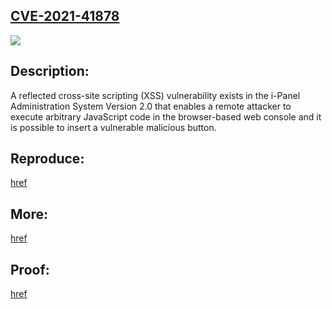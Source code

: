 ## [CVE-2021-41878](https://cve.mitre.org/cgi-bin/cvename.cgi?name=CVE-2021-41878)
![](https://github.com/nu11secur1ty/CVE-mitre/blob/main/CVE-2021-41878/docs/Screenshot%202021-10-08%20103101.png)

## Description:
A reflected cross-site scripting (XSS) vulnerability exists in the i-Panel Administration System Version 2.0 that enables a remote attacker to execute arbitrary JavaScript code in the browser-based web console and it is possible to insert a vulnerable malicious button.

## Reproduce:
[href](https://github.com/nu11secur1ty/CVE-mitre/edit/main/CVE-2021-41878)

## More:
[href](https://www.nu11secur1ty.com/2021/10/cve-2021-41878.html)

## Proof:
[href](https://streamable.com/abz36l)
